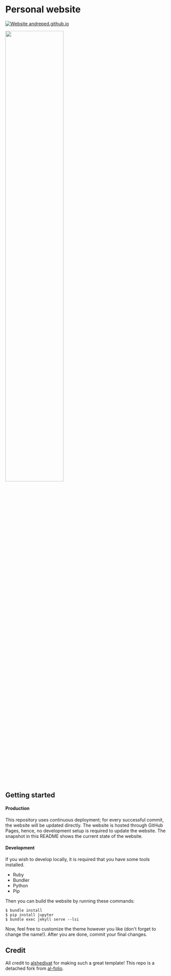 Personal website
===================================

[![Website andreped.github.io](https://img.shields.io/website-up-down-green-red/https/andreped.github.io.svg)](https://andreped.github.io/)

<img src="https://github.com/andreped/andreped.github.io/releases/download/screenshot-website/screenshot.png" width="60%" height="60%">

## Getting started

#### Production
This repository uses continuous deployment; for every successful commit, the website will be updated directly.
The website is hosted through GitHub Pages, hence, no development setup is required to update the website.
The snapshot in this README shows the current state of the website.

#### Development
If you wish to develop locally, it is required that you have some tools installed.
* Ruby
* Bundler
* Python
* Pip

Then you can build the website by running these commands:

```
$ bundle install
$ pip install jupyter
$ bundle exec jekyll serve --lsi
```

Now, feel free to customize the theme however you like (don't forget to change the name!). After you are done, commit your final changes.

## Credit

All credit to [alshedivat](https://github.com/alshedivat) for making such a great template! This repo is a detached fork from [al-folio](https://github.com/alshedivat/al-folio).
